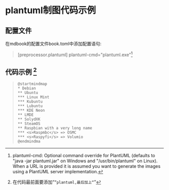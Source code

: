 # plantuml制图代码示例

## 配置文件
 在mdbook的配置文件book.toml中添加配置语句:
>[preprocessor.plantuml]
plantuml-cmd="plantuml.exe"[^1]

## 代码示例 [^2]

> ```plantuml
> @startmindmap
> * Debian
> ** Ubuntu
> *** Linux Mint
> *** Kubuntu
> *** Lubuntu
> *** KDE Neon
> ** LMDE
> ** SolydXK
> ** SteamOS
> ** Raspbian with a very long name
> *** <s>Raspmbc</s> => OSMC
> *** <s>Raspyfi</s> => Volumio
> @endmindma
> ```

[^1]: plantuml-cmd: Optional command override for PlantUML (defaults to "java -jar plantuml.jar" on Windows and "/usr/bin/plantuml" on Linux). When a URL is provided it is assumed you want to generate the images using a PlantUML server implementation.

[^2]:在代码最前面要添加“```”plantuml,最后加上“```”
